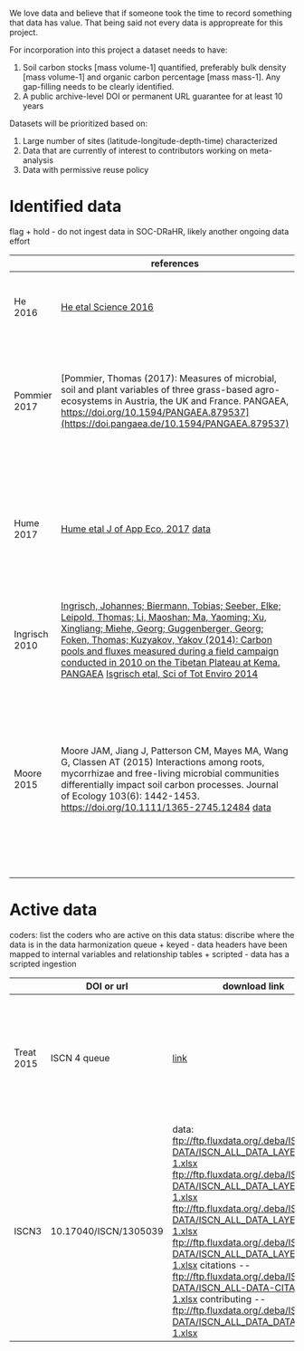 We love data and believe that if someone took the time to record something that data has value. That being said not every data is appropreate for this project.

For incorporation into this project a dataset needs to have:

1) Soil carbon stocks [mass volume-1] quantified, preferably bulk density [mass volume-1] and organic carbon percentage [mass mass-1]. Any gap-filling needs to be clearly identified.
2) A public archive-level DOI or permanent URL guarantee for at least 10 years

Datasets will be prioritized based on:

1) Large number of sites (latitude-longitude-depth-time) characterized
2) Data that are currently of interest to contributors working on meta-analysis
3) Data with permissive reuse policy

# Identified data

flag
    + hold - do not ingest data in SOC-DRaHR, likely another ongoing data effort

|          | references | description |     identifier     | flag |
| ------ | ----------- | ----------------- | ------------ | ---------- |
| He 2016 | [He etal Science 2016](http://science.sciencemag.org/content/353/6306/1419.full) | This is a soil radiocarbon meta analysis with 150+ data points from several different studies. | @ktoddbrown | hold for MPI group |
| Pommier 2017 | [Pommier, Thomas (2017): Measures of microbial, soil and plant variables of three grass-based agro-ecosystems in Austria, the UK and France. PANGAEA, https://doi.org/10.1594/PANGAEA.879537](https://doi.pangaea.de/10.1594/PANGAEA.879537) | Measures of microbial, soil and plant variables of three grass-based agro-ecosystems in Austria, the UK and France (underrepresented regions) | @marzipanwich | |
| Hume 2017 | [Hume etal J of App Eco, 2017](https://doi.org/10.1111/1365-2664.12942) [data](http://datadryad.org/resource/doi:10.5061/dryad.dd602) | Forest harvest meta-analysis of 808 observations from 49 studies to test the effects of harvesting on the stocks and concentrations of soil C, N, and P and C:N:P ratios relative to uncut control stands | @SJTumber | |
| Ingrisch 2010 | [Ingrisch, Johannes; Biermann, Tobias; Seeber, Elke; Leipold, Thomas; Li, Maoshan; Ma, Yaoming; Xu, Xingliang; Miehe, Georg; Guggenberger, Georg; Foken, Thomas; Kuzyakov, Yakov (2014): Carbon pools and fluxes measured during a field campaign conducted in 2010 on the Tibetan Plateau at Kema. PANGAEA](https://doi.org/10.1594/PANGAEA.833208) [Isgrisch etal, Sci of Tot Enviro 2014](https://doi.org/10.1016/j.scitotenv.2014.10.082) | Tibetan plateau C stocks study | @marzipanwich| |
| Moore 2015 | Moore JAM, Jiang J, Patterson CM, Mayes MA, Wang G, Classen AT (2015) Interactions among roots, mycorrhizae and free-living microbial communities differentially impact soil carbon processes. Journal of Ecology 103(6): 1442-1453. https://doi.org/10.1111/1365-2745.12484 [data](https://doi.org/10.5061/dryad.pb271) | Soil respiration, soil carbon pools, and enzyme activities. The first row is a header and units of measurement are included in this row. In "exclusion group", R=roots and M= mycorrhizae. In "carbon label", C=control (water-only) and L=labeled starch addition. | @SJTumber | |

# Active data

coders: list the coders who are active on this data
status: discribe where the data is in the data harmonization queue
    + keyed - data headers have been mapped to internal variables and relationship tables
    + scripted - data has a scripted ingestion

|             | DOI or url |  download link | description | coders | status |
| -------- | ----------- | -----------------| ------------- | -------- | ------- |
| Treat 2015 | ISCN 4 queue | [link](http://iscn.fluxdata.org/wp-content/uploads/sites/15/ISCNtemplate_Treat_peatProps_v2.xlsx) | Peat properties synthesis dataset (2MB, XLSX format, download only; ISCNtemplate_Treat_peatProps_v2): This dataset is a synthesis of literature and site-level data on peat properties, C, N, 14C, and vegetation from 366 sites worldwide. Data are available for nearly 16,000 layers from 659 profiles. Data contributed by Claire Treat. | @ktoddbrown | keyed |
| ISCN3 | 10.17040/ISCN/1305039 | data: ftp://ftp.fluxdata.org/.deba/ISCN/ALL-DATA/ISCN_ALL_DATA_LAYER_C1_1-1.xlsx ftp://ftp.fluxdata.org/.deba/ISCN/ALL-DATA/ISCN_ALL_DATA_LAYER_C2_1-1.xlsx ftp://ftp.fluxdata.org/.deba/ISCN/ALL-DATA/ISCN_ALL_DATA_LAYER_C3_1-1.xlsx ftp://ftp.fluxdata.org/.deba/ISCN/ALL-DATA/ISCN_ALL_DATA_LAYER_C1_1-1.xlsx citations -- ftp://ftp.fluxdata.org/.deba/ISCN/ALL-DATA/ISCN_ALL-DATA-CITATION_1-1.xlsx contributing -- ftp://ftp.fluxdata.org/.deba/ISCN/ALL-DATA/ISCN_ALL_DATA_DATASET_1-1.xlsx | Collection of soil survey data from around the world | @ktoddbrown | scripted |

